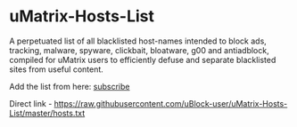 # uMatrix-Hosts-List

A perpetuated list of all blacklisted host-names intended to block ads, tracking, malware, spyware, clickbait, bloatware, g00 and antiadblock, compiled for uMatrix users to efficiently defuse and separate blacklisted sites from useful content.

Add the list from here: [subscribe](https://subscribe.adblockplus.org/?location=https://raw.githubusercontent.com/uBlock-user/uMatrix-Hosts-List/master/hosts.txt&title=uBO-Hosts-List)

Direct link - https://raw.githubusercontent.com/uBlock-user/uMatrix-Hosts-List/master/hosts.txt





